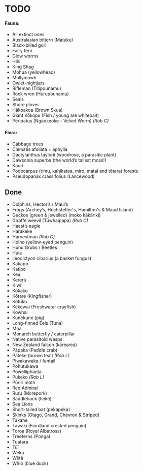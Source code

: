 # TODO

#### Fauna:
- All extinct ones
- Australasian bittern (Matuku)
- Black-billed gull
- Fairy tern
- Glow worms
- Hihi
- King Shag
- Mohua (yellowhead)
- Mollymawk
- Owlet-nightjars
- Rifleman (Titipounamu)
- Rock wren (Hurupounamu)
- Seals
- Shore plover
- Hākoakoa (Brown Skua)
- Giant Kōkopu (Fish / young are whitebait)
- Peripatus (Ngāokeoke - Velvet Worm) _(Rob C)_

#### Flora:
- Cabbage trees
- Clematis afoliata = aphylla
- Dactylanthus taylorii (woodrose, a parasitic plant)
- Dawsonia superba (the world’s tallest moss!)
- Kauri
- Podocarpus (rimu, kahikatea, miro, mataī and tōtara) forests
- Pseudopanax crassifolius (Lancewood)



## Done

- Dolphins, Hector’s / Maui’s
- Frogs (Archey’s, Hochstetter's, Hamilton's & Maud Island)
- Geckos (green & jewelled) (moko kākāriki)
- Giraffe weevil (Tūwhaipapa) _(Rob C)_
- Haast’s eagle
- Harakeke
- Harvestman _(Rob C)_
- Hoiho (yellow-eyed penguin)
- Huhu Grubs / Beetles
- Huia
- Ileodictyon cibarius (a basket fungus)
- Kakapo
- Katipo
- Kea
- Kererū
- Kiwi
- Kōkako
- Kōtare (Kingfisher)
- Kotuku
- Kēkēwai (Freshwater crayfish)
- Kowhai
- Kunekune (pig)
- Long-finned Eels (Tuna)
- Moa
- Monarch butterfly / caterpillar
- Native parasitoid wasps
- New Zealand falcon (kārearea)
- Pāpaka (Paddle crab)
- Pāteke (brown teal) _(Rob L)_
- Piwakawaka / fantail
- Pohutukawa
- Powelliphanta
- Pukeko _(Rob L)_
- Pūriri moth
- Red Admiral
- Ruru (Morepork)
- Saddleback (‎tīeke)
- Sea Lions
- Short-tailed bat (pekapeka)
- Skinks (Otago, Grand, Chevron & Striped)
- Takahe
- Tawaki (Fiordland crested penguin)
- Toroa (Royal Albatross)
- Treeferns (Ponga)
- Tuatara
- Tūī
- Weka
- Wētā
- Whio (blue duck)
